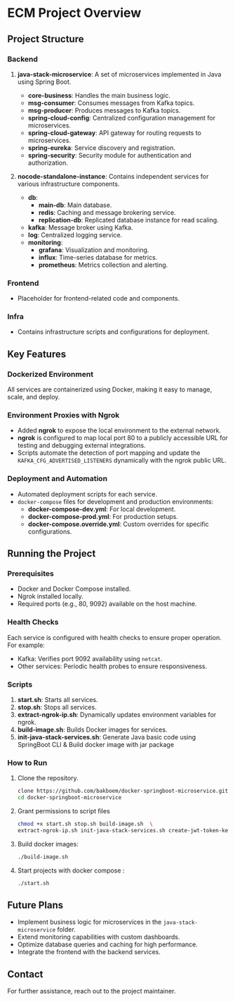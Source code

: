 # ECM Project Overview

## Project Structure

### Backend

1. **java-stack-microservice**: A set of microservices implemented in Java using Spring Boot.

   - **core-business**: Handles the main business logic.
   - **msg-consumer**: Consumes messages from Kafka topics.
   - **msg-producer**: Produces messages to Kafka topics.
   - **spring-cloud-config**: Centralized configuration management for microservices.
   - **spring-cloud-gateway**: API gateway for routing requests to microservices.
   - **spring-eureka**: Service discovery and registration.
   - **spring-security**: Security module for authentication and authorization.

2. **nocode-standalone-instance**: Contains independent services for various infrastructure components.

   - **db**:
     - **main-db**: Main database.
     - **redis**: Caching and message brokering service.
     - **replication-db**: Replicated database instance for read scaling.
   - **kafka**: Message broker using Kafka.
   - **log**: Centralized logging service.
   - **monitoring**:
     - **grafana**: Visualization and monitoring.
     - **influx**: Time-series database for metrics.
     - **prometheus**: Metrics collection and alerting.

### Frontend

- Placeholder for frontend-related code and components.

### Infra

- Contains infrastructure scripts and configurations for deployment.

## Key Features

### Dockerized Environment

All services are containerized using Docker, making it easy to manage, scale, and deploy.

### Environment Proxies with Ngrok

- Added **ngrok** to expose the local environment to the external network.
- **ngrok** is configured to map local port 80 to a publicly accessible URL for testing and debugging external integrations.
- Scripts automate the detection of port mapping and update the `KAFKA_CFG_ADVERTISED_LISTENERS` dynamically with the ngrok public URL.

### Deployment and Automation

- Automated deployment scripts for each service.
- `docker-compose` files for development and production environments:
  - **docker-compose-dev.yml**: For local development.
  - **docker-compose-prod.yml**: For production setups.
  - **docker-compose.override.yml**: Custom overrides for specific configurations.

## Running the Project

### Prerequisites

- Docker and Docker Compose installed.
- Ngrok installed locally.
- Required ports (e.g., 80, 9092) available on the host machine.


### Health Checks

Each service is configured with health checks to ensure proper operation. For example:

- Kafka: Verifies port 9092 availability using `netcat`.
- Other services: Periodic health probes to ensure responsiveness.

### Scripts

1. **start.sh**: Starts all services.
2. **stop.sh**: Stops all services.
3. **extract-ngrok-ip.sh**: Dynamically updates environment variables for ngrok.
4. **build-image.sh**: Builds Docker images for services.
5. **init-java-stack-services.sh**: Generate Java basic code using SpringBoot CLI & Build docker image with jar package

### How to Run 

1. Clone the repository.
   ```bash
   clone https://github.com/bakboem/docker-springboot-microservice.git
   cd docker-springboot-microservice
   ```
2. Grant permissions to script files
   ```bash
   chmod +x start.sh stop.sh build-image.sh  \
   extract-ngrok-ip.sh init-java-stack-services.sh create-jwt-token-keypair.sh
   ```
3. Build docker images:
   ```bash
   ./build-image.sh
   ```
4. Start projects with docker compose :
   ```bash
   ./start.sh
   ```


## Future Plans

- Implement business logic for microservices in the `java-stack-microservice` folder.
- Extend monitoring capabilities with custom dashboards.
- Optimize database queries and caching for high performance.
- Integrate the frontend with the backend services.

## Contact

For further assistance, reach out to the project maintainer.
